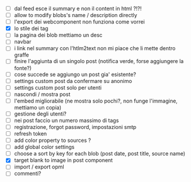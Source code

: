 - [ ] dal feed esce il summary e non il content in html ?!?!
- [ ] allow to modify blobs's name / description directly
- [ ] l'export dei webcomponent non funziona come vorrei
- [x] lo stile dei tag
- [ ] la pagina dei blob mettiamo un desc
- [ ] navbar
- [ ] i link nel summary con l'htlm2text non mi piace che li mette dentro graffe
- [ ] finire l'aggiunta di un singolo post (notifica verde, forse aggiungere la fonte?)
- [ ] cose succede se aggiungo un post gia' esistente?
- [ ] settings custom post da confermare su anonimo
- [ ] settings custom post solo per utenti
- [ ] nascondi / mostra post
- [ ] l'embed migliorabile (ne mostra solo pochi?, non funge l'immagine, mettiamo un copia)
- [ ] gestione degli utenti?
- [ ] nei post faccio un numero massimo di tags
- [ ] registrazione, forgot password, impostazioni smtp
- [ ] refresh token
- [ ] add color property to sources ?
- [ ] add global color settings
- [ ] choose a sort by key for each blob (post date, post title, source name)
- [x] target blank to image in post component
- [ ] import / export opml
- [ ] commenti?
